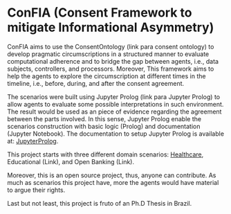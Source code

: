 
# ConFIA (Consent Framework to mitigate Informational Asymmetry)

ConFIA aims to use the ConsentOntology (link para consent ontology) to develop pragmatic circumscriptions in a structured manner to evaluate computational adherence and to bridge the gap between agents, i.e., data subjects, controllers, and processors. Moreover, This framework aims to help the agents to explore the circumscription at different times in the timeline, i.e., before, during, and after the consent agreement.

The scenarios were built using Jupyter Prolog (link para Jupyter Prolog) to allow agents to evaluate some possible interpretations in such environment. The result would be used as an piece of evidence regarding the agreement between the parts involved. In this sense, Jupyter Prolog enable the scenarios construction with basic logic (Prolog) and documentation (Jupyter Notebook). The documentation to setup Jupyter Prolog is available at: [JupyterProlog](JupyterProlog.md).

This project starts with three different domain scenarios: [Healthcare](LGPD_Health_Scenario.ipynb), Educational (Link), and Open Banking (Link).

Moreover, this is an open source project, thus, anyone can contribute. As much as scenarios this project have, more the agents would have material to argue their rights.

Last but not least, this project is fruto of an Ph.D Thesis in Brazil.